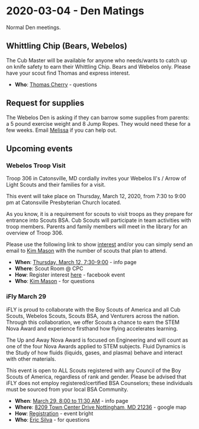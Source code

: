 # 2020-03-04 - Den Matings

Normal Den meetings.

## Whittling Chip (Bears, Webelos)
The Cub Master will be available for anyone who needs/wants to catch up on knife safety to earn their Whittling Chip. Bears and Webelos only. Please have your scout find Thomas and express interest.

* **Who**: [Thomas Cherry](mailto:cubmaster@cub306.org) - questions

## Request for supplies
The Webelos Den is asking if they can barrow some supplies from parents: a 5 pound exercise weight and 8 Jump Ropes. They would need these for a few weeks. Email [Melissa](mailto:comchair@cub306.org) if you can help out.

## Upcoming events

### Webelos Troop Visit
Troop 306 in Catonsville, MD cordially invites your Webelos II's / Arrow of Light Scouts and their families for a visit. 

This event will take place on Thursday, March 12, 2020, from 7:30 to 9:00 pm at Catonsville Presbyterian Church located.

As you know, it is a requirement for scouts to visit troops as they prepare for entrance into Scouts BSA. Cub Scouts will participate in team activities with troop members. Parents and family members will meet in the library for an overview of Troop 306. 

Please use the following link to show [interest](https://www.facebook.com/events/177178043375077) and/or you can simply send an email to [Kim Mason](mailto:kmason79@gmail.com?subject=Webelos+Scouts) with the number of scouts that plan to attend.

* **When**: [Thursday, March 12, 7:30-9:00](http://cub306.org/blog/calendar-2020-02-11-to-2020-03-13.md) - info page
* **Where**: Scout Room @ CPC
* **How**: Register interest [here](https://www.facebook.com/events/177178043375077) - facebook event
* **Who**: [Kim Mason](mailto:kmason79@gmail.com?subject=Webelos+Scouts) - for questions


### iFly March 29

iFLY is proud to collaborate with the Boy Scouts of America and all Cub Scouts, Webelos Scouts, Scouts BSA, and Venturers across the nation. Through this collaboration, we offer Scouts a chance to earn the STEM Nova Award and experience firsthand how flying accelerates learning.

The Up and Away Nova Award is focused on Engineering and will count as one of the four Nova Awards applied to STEM subjects. Fluid Dynamics is the Study of how fluids (liquids, gases, and plasma) behave and interact with other materials.

This event is open to ALL Scouts registered with any Council of the Boy Scouts of America, regardless of rank and gender. Please be advised that iFLY does not employ registered/certified BSA Counselors; these individuals must be sourced from your local BSA Community.

* **When**: [March 29, 8:00 to 11:30 AM](http://cub306.org/blog/calendar-2020-02-28-to-2020-03-30.md) - info page
* **Where**: [8209 Town Center Drive Nottingham, MD 21236](https://goo.gl/maps/DmPCWU2nmuWURq6VA) - google map
* **How**: [Registration](https://t.sidekickopen79.com/s1t/c/5/f18dQhb0S7lM8dDMPbW2n0x6l2B9nMJN7t5XWPfhMynW4WrMk82BpKdqW56dHBl91sRDP102?te=W3R5hFj4cm2zwW4mKLS-3KbsMTW4fFlZB4fGvp_W43T4NV1LvGjpW1GFyG03yLXw2W1Gy7nM1Gy89mW4r509q4hDhs0W3T1McG3KbsMTW4fdgjR1GCsv0W4r51vD3F8PxHW4cfGgS1-_jRkf24Wyh-_3&si=8000000001087257&pi=6daa5772d2776f4cc131bee970c1b82a) - event bright
* **Who**: [Eric Silva](mailto:bear1@cub306.org) - for questions
